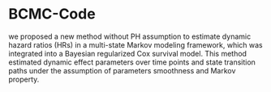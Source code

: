 # BCMC-Code
we proposed a new method without PH assumption to estimate dynamic hazard ratios (HRs) in a multi-state Markov modeling framework, which was integrated into a Bayesian regularized Cox survival model. This method estimated dynamic effect parameters over time points and state transition paths under the assumption of parameters smoothness and Markov property.
